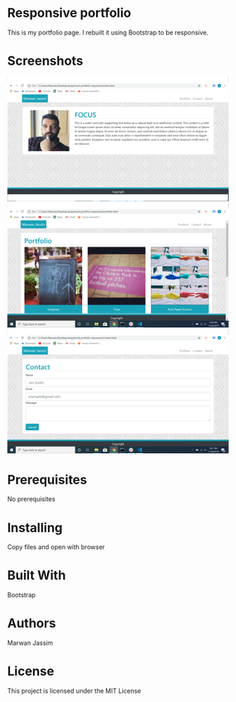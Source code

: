 # Responsive portfolio
This is my portfolio page. I rebuilt it using Bootstrap to be responsive.

# Screenshots
![About page screenshot](Images/page1.png)
![Portfolio page screenshot](Images/page2.png)
![Contact page screenshot](Images/page3.png)

# Prerequisites
No prerequisites 

# Installing
Copy files and open with browser

# Built With
Bootstrap 

# Authors
Marwan Jassim

# License
This project is licensed under the MIT License